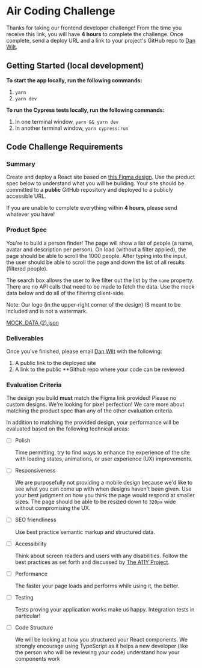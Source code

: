 # Air Coding Challenge

Thanks for taking our frontend developer challenge! From the time you receive this link, you will have **4 hours** to complete the challenge. Once complete, send a deploy URL and a link to your project's GitHub repo to [Dan Wilt](mailto:dan@air.inc).

## Getting Started (local development)

**To start the app locally, run the following commands:**

1. `yarn`
2. `yarn dev`

**To run the Cypress tests locally, run the following commands:**

1. In one terminal window, `yarn && yarn dev`
2. In another terminal window, `yarn cypress:run`

## Code Challenge Requirements

### Summary

Create and deploy a React site based on [this Figma design](https://www.figma.com/file/WSfh9nIFwBxmGg4OBVJ5PR/Frontend-Developer-Challenge?node-id=0%3A1). Use the product spec below to understand what you will be building. Your site should be committed to a **public** GitHub repository and deployed to a publicly accessible URL.

If you are unable to complete everything within **4 hours**, please send whatever you have!

### Product Spec

You're to build a person finder! The page will show a list of people (a name, avatar and description per person). On load (without a filter applied), the page should be able to scroll the 1000 people. After typing into the input, the user should be able to scroll the page and down the list of all results (filtered people).

The search box allows the user to live filter out the list by the `name` property. There are no API calls that need to be made to fetch the data. Use the mock data below and do all of the filtering client-side.

Note: Our logo (in the upper-right corner of the design) IS meant to be included and is not a watermark.

[MOCK_DATA (2).json](<https://s3-us-west-2.amazonaws.com/secure.notion-static.com/090639df-57c7-4fd7-9472-67e00f8aa05f/MOCK_DATA_(2).json>)

### Deliverables

Once you've finished, please email [Dan Wilt](mailto:dan@air.inc) with the following:

1. A public link to the deployed site
2. A link to the public \*\*Github repo where your code can be reviewed

### Evaluation Criteria

The design you build **must** match the Figma link provided! Please no custom designs. We're looking for pixel perfection! We care more about matching the product spec than any of the other evaluation criteria.

In addition to matching the provided design, your performance will be evaluated based on the following technical areas:

- [ ] Polish

  Time permitting, try to find ways to enhance the experience of the site with loading states, animations, or user experience (UX) improvements.

- [ ] Responsiveness

  We are purposefully not providing a mobile design because we'd like to see what you can come up with when designs haven't been given. Use your best judgment on how you think the page would respond at smaller sizes. The page should be able to be resized down to `320px` wide without compromising the UX.

- [ ] SEO friendliness

  Use best practice semantic markup and structured data.

- [ ] Accessibility

  Think about screen readers and users with any disabilities. Follow the best practices as set forth and discussed by [The A11Y Project](https://www.a11yproject.com/checklist/).

- [ ] Performance

  The faster your page loads and performs while using it, the better.

- [ ] Testing

  Tests proving your application works make us happy. Integration tests in particular!

- [ ] Code Structure

  We will be looking at how you structured your React components. We strongly encourage using TypeScript as it helps a new developer (like the person who will be reviewing your code) understand how your components work
